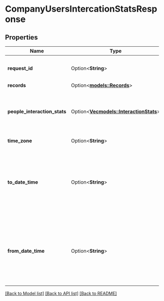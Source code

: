 # CompanyUsersIntercationStatsResponse

## Properties

Name | Type | Description | Notes
------------ | ------------- | ------------- | -------------
**request_id** | Option<**String**> | A Gong request reference Id, generated for this request. Can be used for troubleshooting purposes. | [optional]
**records** | Option<[**models::Records**](Records.md)> |  | [optional]
**people_interaction_stats** | Option<[**Vec<models::InteractionStats>**](InteractionStats.md)> | A list of interaction statistics. Applicable values: 'Longest Monologue', 'Longest Customer Story', 'Interactivity', 'Patience', 'Question Rate'. | [optional]
**time_zone** | Option<**String**> | The company's defined timezone in Gong. | [optional]
**to_date_time** | Option<**String**> | The date and time in the ISO-8601 format, for example: '2024-01-17T16:20:05-03:00' or '2016-02-16T03:57:04.834+05:30' or '2020-11-20T21:30:07.233692Z', where Z stands for UTC, when the list of results ends. | [optional]
**from_date_time** | Option<**String**> | The date and time in the ISO-8601 format, for example: '2024-01-17T16:20:05-03:00' or '2016-02-16T03:57:04.834+05:30' or '2020-11-20T21:30:07.233692Z', where Z stands for UTC, when the list of results starts. | [optional]

[[Back to Model list]](../README.md#documentation-for-models) [[Back to API list]](../README.md#documentation-for-api-endpoints) [[Back to README]](../README.md)


